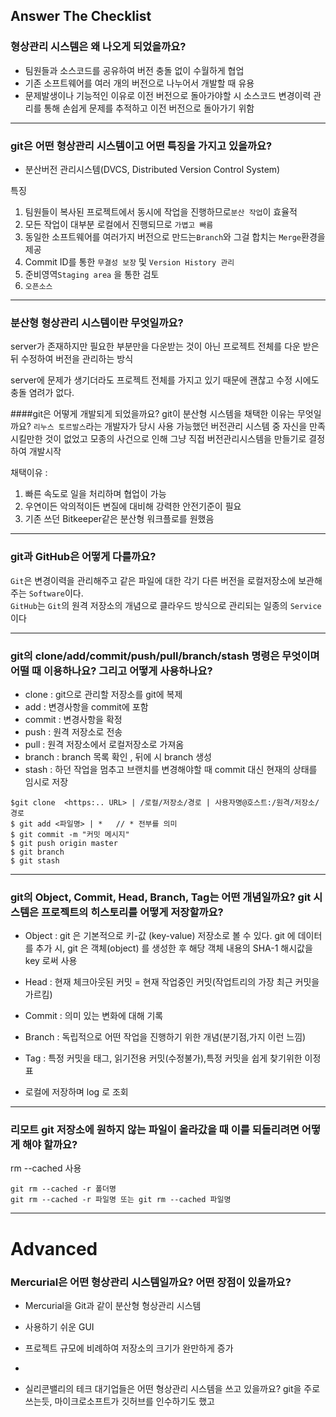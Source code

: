 ## Answer The Checklist 
### 형상관리 시스템은 왜 나오게 되었을까요?  

 * 팀원들과 소스코드를 공유하여 버전 충돌 없이 수월하게 협업
 * 기존 소프트웨어를 여러 개의 버전으로 나누어서 개발할 때 유용
 * 문제발생이나 기능적인 이유로 이전 버전으로 돌아가야할 시 소스코드 변경이력 관리를 통해 손쉽게 문제를 추적하고 이전 버전으로 돌아가기 위함

***
### git은 어떤 형상관리 시스템이고 어떤 특징을 가지고 있을까요?
* 분산버전 관리시스템(DVCS, Distributed Version Control System)

특징
1. 팀원들이 복사된 프로젝트에서 동시에 작업을 진행하므로``분산 작업``이 효율적
2. 모든 작업이 대부분 로컬에서 진행되므로 ``가볍고 빠름``
3. 동일한 소프트웨어를 여러가지 버전으로 만드는``Branch``와 그걸 합치는 ``Merge``환경을 제공
4. Commit ID를 통한 ``무결성 보장`` 및 ``Version History 관리`` 
5. 준비영역``Staging area`` 을 통한 검토
6. ``오픈소스``
***
### 분산형 형상관리 시스템이란 무엇일까요?
server가 존재하지만 필요한 부분만을 다운받는 것이 아닌 프로젝트 전체를 다운 받은 뒤 수정하여 버전을 관리하는 방식  

server에 문제가 생기더라도 프로젝트 전체를 가지고 있기 때문에 괜찮고 수정 시에도 충돌 염려가 없다.

####git은 어떻게 개발되게 되었을까요? git이 분산형 시스템을 채택한 이유는 무엇일까요?
``리누스 토르발스``라는 개발자가 당시 사용 가능했던 버전관리 시스템 중 자신을 만족시킬만한 것이 없었고 모종의 사건으로 인해 그냥 직접 버전관리시스템을 만들기로 결정하여 개발시작  

채택이유 :
1. 빠른 속도로 일을 처리하며 협업이 가능
2. 우연이든 악의적이든 변질에 대비해 강력한 안전기준이 필요
3. 기존 쓰던 Bitkeeper같은 분산형 워크플로를 원했음
      

***

### git과 GitHub은 어떻게 다를까요?  
  ``Git``은 변경이력을 관리해주고 같은 파일에 대한 각기 다른 버전을 로컬저장소에 보관해주는 ``Software``이다.    
  ``GitHub``는  ``Git``의 원격 저장소의 개념으로 클라우드 방식으로 관리되는 일종의 ``Service``이다
***
### git의 clone/add/commit/push/pull/branch/stash 명령은 무엇이며 어떨 때 이용하나요? 그리고 어떻게 사용하나요?
* clone : git으로 관리할 저장소를 git에 복제  
* add : 변경사항을 commit에 포함
* commit : 변경사항을 확정
* push : 원격 저장소로 전송
* pull : 원격 저장소에서 로컬저장소로 가져옴
* branch : branch 목록 확인 , 뒤에 <branch name>시 branch 생성
* stash : 하던 작업을 멈추고 브랜치를 변경해야할 때 commit 대신 현재의 상태를 임시로 저장

```
$git clone  <https:.. URL> | /로컬/저장소/경로 | 사용자명@호스트:/원격/저장소/경로
$ git add <파일명> | *   // * 전부를 의미
$ git commit -m "커밋 메시지"
$ git push origin master
$ git branch
$ git stash
```
***

### git의 Object, Commit, Head, Branch, Tag는 어떤 개념일까요? git 시스템은 프로젝트의 히스토리를 어떻게 저장할까요?
* Object : git 은 기본적으로 키-값 (key-value) 저장소로 볼 수 있다. git 에 데이터를 추가 시, git 은 객체(object) 를 생성한 후 해당 객체 내용의 SHA-1 해시값을 key 로써 사용
* Head : 현재 체크아웃된 커밋 = 현재 작업중인 커밋(작업트리의 가장 최근 커밋을 가르킴)
* Commit : 의미 있는 변화에 대해 기록
* Branch :  독립적으로 어떤 작업을 진행하기 위한 개념(분기점,가지 이런 느낌)
* Tag :  특정 커밋을 태그, 읽기전용 커밋(수정불가),특정 커밋을 쉽게 찾기위한 이정표


* 로컬에 저장하며 log 로 조회
***
### 리모트 git 저장소에 원하지 않는 파일이 올라갔을 때 이를 되돌리려면 어떻게 해야 할까요?
rm --cached 사용
```
git rm --cached -r 폴더명
git rm --cached -r 파일명 또는 git rm --cached 파일명 
```

***
# Advanced
### Mercurial은 어떤 형상관리 시스템일까요? 어떤 장점이 있을까요?
* Mercurial을 Git과 같이 분산형 형상관리 시스템
* 사용하기 쉬운 GUI
* 프로젝트 규모에 비례하여 저장소의 크기가 완만하게 증가
* 

* 실리콘밸리의 테크 대기업들은 어떤 형상관리 시스템을 쓰고 있을까요?
git을 주로 쓰는듯, 마이크로소프트가 깃허브를 인수하기도 했고